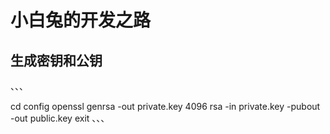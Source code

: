 # 小白兔的开发之路

## 生成密钥和公钥

、、、

cd config
openssl
genrsa -out private.key 4096
rsa -in private.key -pubout -out public.key
exit
、、、
